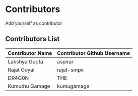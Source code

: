 # Contributors
Add yourself as contributor

## Contributors List
| Contributor Name | Contributor Github Username |
|------------------|-----------------------------|
|Lakshya Gupta     |aspirar                      |
| Rajat Goyal | rajat-smpx |
|DR4G0N|THE|G0D|WAS|HERE|
| Kumuthu Gamage | kumugamage |
